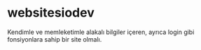 # websitesiodev
Kendimle ve memleketimle alakalı bilgiler içeren, ayrıca login gibi fonsiyonlara sahip bir site olmalı.

